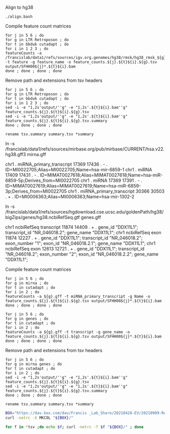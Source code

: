 


Align to hg38

```
./align.bash
```


Compile feature count matrices

```
for j in 5 6 ; do
for g in LTR Retroposon ; do
for t in bbduk cutadapt ; do
for i in 1 2 3 ; do
featureCounts -a /francislab/data1/refs/sources/igv.org.genomes/hg38/rmsk/hg38_rmsk_${g}.gtf -t feature -g feature_name -o feature_counts.${j}.${t}${i}.${g}.tsv output/SFHH00${j}*.${t}${i}.bam
done ; done ; done ; done
```

Remove path and extensions from tsv headers

```
for j in 5 6 ; do
for g in LTR Retroposon ; do
for t in bbduk cutadapt ; do
for i in 1 2 3 ; do
sed -i -e "1,2s'output/''g" -e "1,2s'.${t}${i}.bam''g" feature_counts.${j}.${t}${i}.${g}.tsv 
sed -i -e "1,2s'output/''g" -e "1,2s'.${t}${i}.bam''g" feature_counts.${j}.${t}${i}.${g}.tsv.summary 
done ; done ; done ; done
```


```
rename tsv.summary summary.tsv *summary
```







ln -s /francislab/data1/refs/sources/mirbase.org/pub/mirbase/CURRENT/hsa.v22.hg38.gff3 mirna.gff

chr1	.	miRNA_primary_transcript	17369	17436	.	-	.	ID=MI0022705;Alias=MI0022705;Name=hsa-mir-6859-1
chr1	.	miRNA	17409	17431	.	-	.	ID=MIMAT0027618;Alias=MIMAT0027618;Name=hsa-miR-6859-5p;Derives_from=MI0022705
chr1	.	miRNA	17369	17391	.	-	.	ID=MIMAT0027619;Alias=MIMAT0027619;Name=hsa-miR-6859-3p;Derives_from=MI0022705
chr1	.	miRNA_primary_transcript	30366	30503	.	+	.	ID=MI0006363;Alias=MI0006363;Name=hsa-mir-1302-2


ln -s /francislab/data1/refs/sources/hgdownload.cse.ucsc.edu/goldenPath/hg38/bigZips/genes/hg38.ncbiRefSeq.gtf genes.gff

chr1	ncbiRefSeq	transcript	11874	14409	.	+	.	gene_id "DDX11L1"; transcript_id "NR_046018.2";  gene_name "DDX11L1";
chr1	ncbiRefSeq	exon	11874	12227	.	+	.	gene_id "DDX11L1"; transcript_id "NR_046018.2"; exon_number "1"; exon_id "NR_046018.2.1"; gene_name "DDX11L1";
chr1	ncbiRefSeq	exon	12613	12721	.	+	.	gene_id "DDX11L1"; transcript_id "NR_046018.2"; exon_number "2"; exon_id "NR_046018.2.2"; gene_name "DDX11L1";





Compile feature count matrices

```
for j in 5 6 ; do
for g in mirna ; do
for t in cutadapt ; do
for i in 2 ; do
featureCounts -a ${g}.gff -t miRNA_primary_transcript -g Name -o feature_counts.${j}.${t}${i}.${g}.tsv output/SFHH00${j}*.${t}${i}.bam
done ; done ; done ; done

for j in 5 6 ; do
for g in genes ; do
for t in cutadapt ; do
for i in 2 ; do
featureCounts -a ${g}.gff -t transcript -g gene_name -o feature_counts.${j}.${t}${i}.${g}.tsv output/SFHH00${j}*.${t}${i}.bam
done ; done ; done ; done
```





Remove path and extensions from tsv headers

```
for j in 5 6 ; do
for g in mirna genes ; do
for t in cutadapt ; do
for i in 2 ; do
sed -i -e "1,2s'output/''g" -e "1,2s'.${t}${i}.bam''g" feature_counts.${j}.${t}${i}.${g}.tsv 
sed -i -e "1,2s'output/''g" -e "1,2s'.${t}${i}.bam''g" feature_counts.${j}.${t}${i}.${g}.tsv.summary 
done ; done ; done ; done
```


```
rename tsv.summary summary.tsv *summary
```







```BASH
BOX="https://dav.box.com/dav/Francis _Lab_Share/20210428-EV/20210909-RetroElement"
curl -netrc -X MKCOL "${BOX}/"

for f in *tsv ;do echo $f; curl -netrc -T $f "${BOX}/" ; done
```


